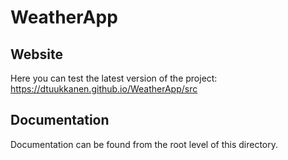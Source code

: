 # WeatherApp

## Website
Here you can test the latest version of the project:
https://dtuukkanen.github.io/WeatherApp/src

## Documentation
Documentation can be found from the root level of this directory.